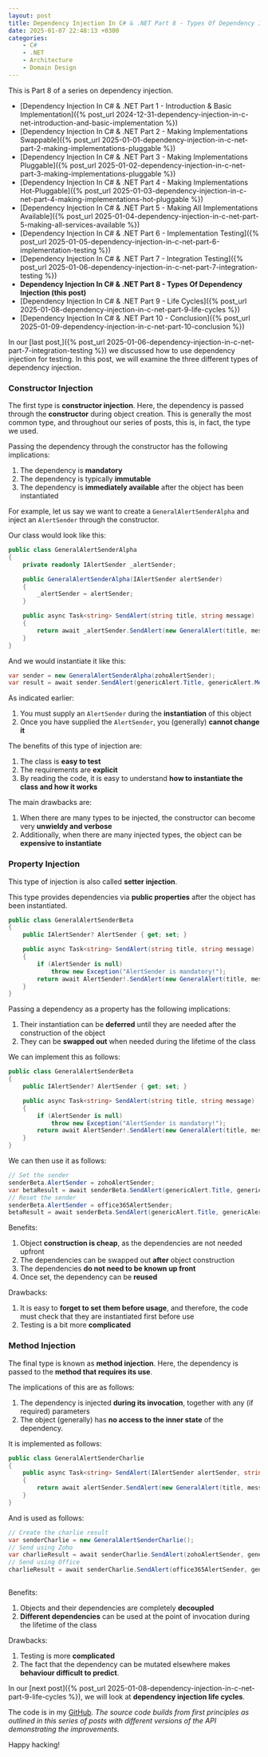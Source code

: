 ```yaml
---
layout: post
title: Dependency Injection In C# & .NET Part 8 - Types Of Dependency Injection
date: 2025-01-07 22:48:13 +0300
categories:
    - C#
    - .NET
    - Architecture
    - Domain Design
---
```


This is Part 8 of a series on dependency injection.

- [Dependency Injection In C# & .NET Part 1 - Introduction & Basic Implementation]({% post_url 2024-12-31-dependency-injection-in-c-net-introduction-and-basic-implementation %})
- [Dependency Injection In C# & .NET Part 2 - Making Implementations Swappable]({% post_url 2025-01-01-dependency-injection-in-c-net-part-2-making-implementations-pluggable %})
- [Dependency Injection In C# & .NET Part 3 - Making Implementations Pluggable]({% post_url 2025-01-02-dependency-injection-in-c-net-part-3-making-implementations-pluggable %})
- [Dependency Injection In C# & .NET Part 4 - Making Implementations Hot-Pluggable]({% post_url 2025-01-03-dependency-injection-in-c-net-part-4-making-implementations-hot-pluggable %})
- [Dependency Injection In C# & .NET Part 5 - Making All Implementations Available]({% post_url 2025-01-04-dependency-injection-in-c-net-part-5-making-all-services-available %})
- [Dependency Injection In C# & .NET Part 6 - Implementation Testing]({% post_url 2025-01-05-dependency-injection-in-c-net-part-6-implementation-testing %})
- [Dependency Injection In C# & .NET Part 7 - Integration Testing]({% post_url 2025-01-06-dependency-injection-in-c-net-part-7-integration-testing %})
- **Dependency Injection In C# & .NET Part 8 - Types Of Dependency Injection (this post)**
- [Dependency Injection In C# & .NET Part 9 - Life Cycles]({% post_url 2025-01-08-dependency-injection-in-c-net-part-9-life-cycles %})
- [Dependency Injection In C# & .NET Part 10 - Conclusion]({% post_url 2025-01-09-dependency-injection-in-c-net-part-10-conclusion %})

 In our [last post,]({% post_url 2025-01-06-dependency-injection-in-c-net-part-7-integration-testing %}) we discussed how to use dependency injection for testing. In this post, we will examine the three different types of dependency injection.

### Constructor Injection

The first type is **constructor injection**. Here,  the dependency is passed through the **constructor** during object creation. This is generally the most common type, and throughout our series of posts, this is, in fact, the type we used.

Passing the dependency through the constructor has the following implications:

1. The dependency is **mandatory**
2. The dependency is typically **immutable**
2. The dependency is **immediately available** after the object has been instantiated

For example, let us say we want to create a `GeneralAlertSenderAlpha` and inject an `AlertSender` through the constructor.

Our class would look like this:

```c#
public class GeneralAlertSenderAlpha
{
    private readonly IAlertSender _alertSender;

    public GeneralAlertSenderAlpha(IAlertSender alertSender)
    {
        _alertSender = alertSender;
    }

    public async Task<string> SendAlert(string title, string message)
    {
        return await _alertSender.SendAlert(new GeneralAlert(title, message));
    }
}
```

And we would instantiate it like this:

```c#
var sender = new GeneralAlertSenderAlpha(zohoAlertSender);
var result = await sender.SendAlert(genericAlert.Title, genericAlert.Message);
```

As indicated earlier:

1. You must supply an `AlertSender` during the **instantiation** of this object
2. Once you have supplied the `AlertSender`, you (generally) **cannot change it**

The benefits of this type of injection are:

1. The class is **easy to test**
2. The requirements are **explicit**
3. By reading the code, it is easy to understand **how to instantiate the class and how it works**

The main drawbacks  are:

1. When there are many types to be injected, the constructor can become very **unwieldy and verbose**
2. Additionally, when there are many injected types, the object can be **expensive to instantiate**

### Property Injection

This type of injection is also called **setter injection**.

This type provides dependencies via **public properties** after the object has been instantiated.

```c#
public class GeneralAlertSenderBeta
{
    public IAlertSender? AlertSender { get; set; }

    public async Task<string> SendAlert(string title, string message)
    {
        if (AlertSender is null)
            throw new Exception("AlertSender is mandatory!");
        return await AlertSender!.SendAlert(new GeneralAlert(title, message));
    }
}
```

Passing a dependency as a property has the following implications:

1. Their instantiation can be **deferred** until they are needed after the construction of the object
2. They can be **swapped out** when needed during the lifetime of the class

We can implement this as follows:

```c#
public class GeneralAlertSenderBeta
{
    public IAlertSender? AlertSender { get; set; }

    public async Task<string> SendAlert(string title, string message)
    {
        if (AlertSender is null)
            throw new Exception("AlertSender is mandatory!");
        return await AlertSender!.SendAlert(new GeneralAlert(title, message));
    }
}
```

We can then use it as follows:

```c#
// Set the sender
senderBeta.AlertSender = zohoAlertSender;
var betaResult = await senderBeta.SendAlert(genericAlert.Title, genericAlert.Message);
// Reset the sender
senderBeta.AlertSender = office365AlertSender;
betaResult = await senderBeta.SendAlert(genericAlert.Title, genericAlert.Message);

```

Benefits:

1. Object **construction is cheap**, as the dependencies are not needed upfront
2. The dependencies can be swapped out **after** object construction
3. The dependencies **do not need to be known up front**
4. Once set, the dependency can be **reused**

Drawbacks:

1. It is easy to **forget to set them before usage**, and therefore, the code must check that they are instantiated first before use
2. Testing is a bit more **complicated**

### Method Injection

The final type is known as **method injection**. Here, the dependency is passed to the **method that requires its use**.

The implications of this are as follows:

1. The dependency is injected **during its invocation**, together with any (if required) parameters
2. The object (generally) has **no access to the inner state** of the dependency.

It is implemented as follows:

```c#
public class GeneralAlertSenderCharlie
{
    public async Task<string> SendAlert(IAlertSender alertSender, string title, string message)
    {
        return await alertSender.SendAlert(new GeneralAlert(title, message));
    }
}
```

And is used as follows:

```c#
// Create the charlie result
var senderCharlie = new GeneralAlertSenderCharlie();
// Send using Zoho
var charlieResult = await senderCharlie.SendAlert(zohoAlertSender, genericAlert.Title, genericAlert.Message);
// Send using Office
charlieResult = await senderCharlie.SendAlert(office365AlertSender, genericAlert.Title, genericAlert.Message);
    
```

Benefits:

1. Objects and their dependencies are completely **decoupled**
2. **Different dependencies** can be used at the point of invocation during the lifetime of the class

Drawbacks:

1. Testing is more **complicated**
2. The fact that the dependency can be mutated elsewhere makes **behaviour difficult to predict**.

In our [next post]({% post_url 2025-01-08-dependency-injection-in-c-net-part-9-life-cycles %}), we will look at **dependency injection life cycles**.

The code is in my [GitHub](https://github.com/conradakunga/BlogCode/tree/master/Mailer). *The source code builds from first principles as outlined in this series of posts with different versions of the API demonstrating the improvements.*

Happy hacking!